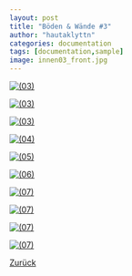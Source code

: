 ```yaml
---
layout: post
title: "Böden & Wände #3"
author: "hautaklyttn"
categories: documentation
tags: [documentation,sample]
image: innen03_front.jpg
---
```


<a href="../assets/img/innen03_front.jpg" data-lightbox="in03" data-title="">![(03)](../assets/img/innen03_front.jpg)</a>

<a href="../assets/img/12_06_2020_(1).jpg" data-lightbox="in03" data-title="">![(03)](../assets/img/12_06_2020_(1).jpg)</a>

<a href="../assets/img/12_06_2020_(2).jpg" data-lightbox="in03" data-title="">![(03)](../assets/img/12_06_2020_(2).jpg)</a>

<a href="../assets/img/12_06_2020_(3).jpg" data-lightbox="in03" data-title="">![(04)](../assets/img/12_06_2020_(3).jpg)</a>

<a href="../assets/img/12_06_2020_(4).jpg" data-lightbox="in03" data-title="">![(05)](../assets/img/12_06_2020_(4).jpg)</a>

<a href="../assets/img/12_06_2020_(5).jpg" data-lightbox="in03" data-title="">![(06)](../assets/img/12_06_2020_(5).jpg)</a>

<a href="../assets/img/12_06_2020_(6).jpg" data-lightbox="in03" data-title="">![(07)](../assets/img/12_06_2020_(6).jpg)</a>

<a href="../assets/img/12_06_2020_(7).jpg" data-lightbox="in03" data-title="">![(07)](../assets/img/12_06_2020_(7).jpg)</a>

<a href="../assets/img/12_06_2020_(8).jpg" data-lightbox="in03" data-title="">![(07)](../assets/img/12_06_2020_(8).jpg)</a>

<a href="../assets/img/12_06_2020_(9).jpg" data-lightbox="in03" data-title="">![(07)](../assets/img/12_06_2020_(9).jpg)</a>

[Zurück](/hausblog)  
